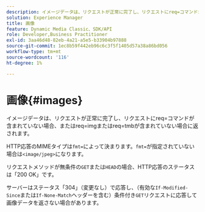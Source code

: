 ```yaml
---
description: イメージデータは、リクエストが正常に完了し、リクエストにreq=コマンドが含まれていない場合、またはreq=imgまたはreq=tmbが含まれていない場合に返されます。
solution: Experience Manager
title: 画像
feature: Dynamic Media Classic、SDK/API
role: Developer,Business Practitioner
exl-id: 3aa46d48-82eb-4a21-a5e5-b33904b97888
source-git-commit: 1ec8b59f442eb96c6c3f5f1405d57a38a86bd056
workflow-type: tm+mt
source-wordcount: '116'
ht-degree: 1%

---
```


# 画像{#images}

イメージデータは、リクエストが正常に完了し、リクエストにreq=コマンドが含まれていない場合、またはreq=imgまたはreq=tmbが含まれていない場合に返されます。

HTTP応答のMIMEタイプは`fmt=`によって決まります。`fmt=`が指定されていない場合は`<image/jpeg>`になります。

リクエストメソッドが無条件の`GET`または`HEAD`の場合、HTTP応答のステータスは「200 OK」です。

サーバーはステータス「304」（変更なし）で応答し、（有効な`If-Modified-Since`または`If-None-Match`ヘッダーを含む）条件付き`GET`リクエストに応答して画像データを返さない場合があります。
